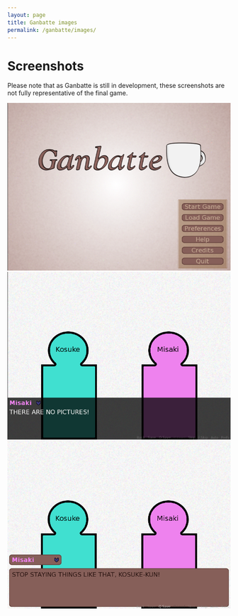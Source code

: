 ```yaml
---
layout: page
title: Ganbatte images
permalink: /ganbatte/images/
---
```


# Screenshots
Please note that as Ganbatte is still in development, these screenshots are not fully representative of the final game.

![Ganbatte's main menu](/images/sc_01.png)
![Misaki yelling at Kosuke](/images/sc_02.png)
![Misaki yelling at Kosuke again](/images/sc_03.png)
